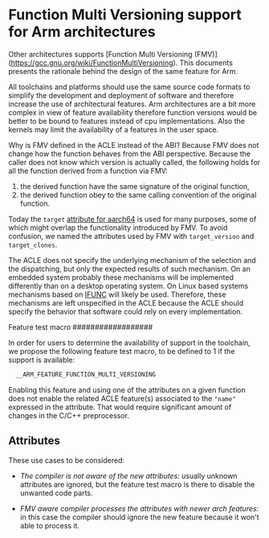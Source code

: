 # Function Multi Versioning support for Arm architectures

Other architectures supports [Function Multi Versioning (FMV)]
(https://gcc.gnu.org/wiki/FunctionMultiVersioning). This documents presents
the rationale behind the design of the same feature for Arm.

All toolchains and platforms should use the same source code formats to simplify
the development and deployment of software and therefore increase the use of
architectural features. Arm architectures are a bit more complex in view of
feature availability therefore function versions would be better to be bound to
features instead of cpu implementations. Also the kernels may limit the
availability of a features in the user space.

Why is FMV defined in the ACLE instead of the ABI? Because FMV does not change
how the function behaves from the ABI perspective. Because the caller does not
know which version is actually called, the following holds for all the function
derived from a function via FMV:

1. the derived function have the same signature of the original function,
2. the derived function obey to the same calling convention of the original
function.

Today the `target` [attribute for aarch64](https://gcc.gnu.org/onlinedocs/gcc/AArch64-Function-Attributes.html#AArch64-Function-Attributes>)
is used for many purposes, some of which might overlap the functionality
introduced by FMV. To avoid confusion, we named the attributes used by FMV with
`target_version` and `target_clones`.

The ACLE does not specify the underlying mechanism of the selection and the
dispatching, but only the expected results of such mechanism. On an embedded
system probably these mechanisms will be implemented differently than on a
desktop operating system. On Linux based systems mechanisms based on
[IFUNC](https://sourceware.org/glibc/wiki/GNU_IFUNC) will likely be used.
Therefore, these mechanisms are left unspecified in the ACLE because the ACLE
should specify the behavior that software could rely on every implementation.

Feature test macro
##################

In order for users to determine the availability of support in the toolchain,
we propose the following feature test macro, to be
defined to 1 if the support is available:

``` c
  __ARM_FEATURE_FUNCTION_MULTI_VERSIONING
```

Enabling this feature and using one of the attributes on a given function does
not enable the related ACLE feature(s) associated to the `"name"` expressed
in the attribute. That would require significant amount of changes in the
C/C++ preprocessor.

## Attributes

These use cases to be considered:

* *The compiler is not aware of the new attributes:* usually unknown attributes
are ignored, but the feature test macro is there to disable the unwanted code
parts.

* *FMV aware compiler processes the attributes with newer arch features:* in
this case the compiler should ignore the new feature because it won't able to
process it.
